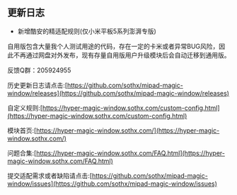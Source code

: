 ## 更新日志

- 新增酷安的精适配规则(仅小米平板5系列澎湃专版)

自用版包含大量我个人测试用途的代码，存在一定的卡米或者异常BUG风险，因此不再通过网盘对外发布，现有存量自用版用户升级模块后会自动迁移到通用版。

反馈Q群：205924955

历史更新日志请点击:[https://github.com/sothx/mipad-magic-window/releases](https://github.com/sothx/mipad-magic-window/releases)

自定义规则:[https://hyper-magic-window.sothx.com/custom-config.html](https://hyper-magic-window.sothx.com/custom-config.html)

模块首页:[https://hyper-magic-window.sothx.com/](https://hyper-magic-window.sothx.com/)

问题合集:[https://hyper-magic-window.sothx.com/FAQ.html](https://hyper-magic-window.sothx.com/FAQ.html)

提交适配需求或者缺陷请点击:[https://github.com/sothx/mipad-magic-window/issues](https://github.com/sothx/mipad-magic-window/issues)
